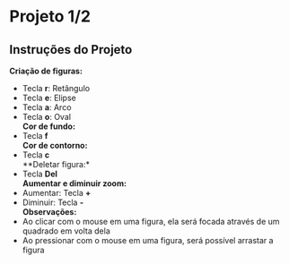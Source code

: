 # Projeto 1/2<br>
## Instruções do Projeto<br>
**Criação de figuras:**
- Tecla **r**: Retângulo
- Tecla **e**: Elipse
- Tecla **a**: Arco
- Tecla **o**: Oval
<br>**Cor de fundo:**<br>
- Tecla **f**
<br>**Cor de contorno:**<br>
- Tecla **c**
<br>**Deletar figura:*<br>
- Tecla **Del**
<br>**Aumentar e diminuir zoom:**<br>
- Aumentar: Tecla **+**
- Diminuir: Tecla **-**
<br>**Observações:**<br>
- Ao clicar com o mouse em uma figura, ela será focada através de um quadrado em volta dela
- Ao pressionar com o mouse em uma figura, será possível arrastar a figura
